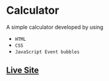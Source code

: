 # Calculator

A simple calculator developed by using
- `HTML`
- `CSS`
- `JavaScript Event bubbles`

## [Live Site](https://mhasanjoy.github.io/calculator/)